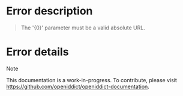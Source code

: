 # Error description

> The '{0}' parameter must be a valid absolute URL.

# Error details

> [!NOTE]
> This documentation is a work-in-progress. To contribute, please visit https://github.com/openiddict/openiddict-documentation.
